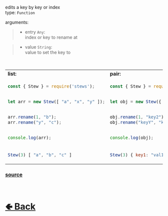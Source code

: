 edits a key by key or index<br>
type: `Function`

arguments:
> - entry `Any`:<br>
> index or key to rename at

> - value `String`:<br>
> value to set the key to

<br>

<table>
<tr>
<td> <b>list:</b> </td> <td> <b>pair:</b> </td>
</tr>
<tr>
<td>

```js
const { Stew } = require('stews');


let arr = new Stew([ "a", "x", "y" ]);


arr.rename(1, "b");
arr.rename("y", "c");


console.log(arr);
```

</td>
<td>

```js
const { Stew } = require('stews');


let obj = new Stew({ key1: "val1", keyX: "val2", keyY: "val3" });


obj.rename(1, "key2");
obj.rename("keyY", "key3");


console.log(obj);
```

</td>
<tr>
<td>

```js
Stew(3) [ "a", "b", "c" ]
```

</td>
<td>

```js
Stew(3) { key1: "val1", key2: "val2", key3: "val3" }
```

</td>
</table>

### [source](https://github.com/shysolocup/stews/blob/main/src/Stew/functions/rename.js)

<br> <h1> [🢀 Back](https://github.com/shysolocup/stews/wiki/Stew-methods) </h1>